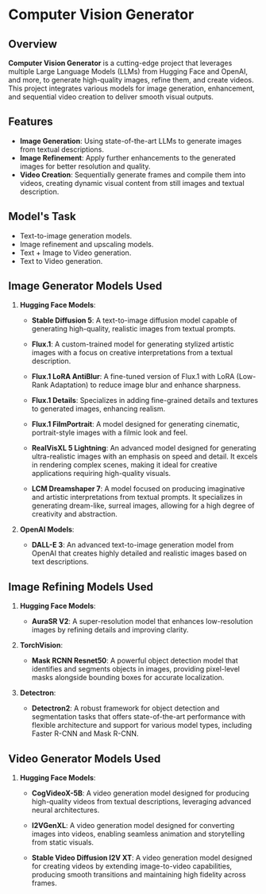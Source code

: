 # Computer Vision Generator


## Overview

**Computer Vision Generator** is a cutting-edge project that leverages multiple Large Language Models (LLMs) from Hugging Face and OpenAI, and more, to generate high-quality images, refine them, and create videos. This project integrates various models for image generation, enhancement, and sequential video creation to deliver smooth visual outputs.


## Features

- **Image Generation**: Using state-of-the-art LLMs to generate images from textual descriptions.
- **Image Refinement**: Apply further enhancements to the generated images for better resolution and quality.
- **Video Creation**: Sequentially generate frames and compile them into videos, creating dynamic visual content from still images and textual description.


## Model's Task

   - Text-to-image generation models.
   - Image refinement and upscaling models.
   - Text + Image to Video generation.
   - Text to Video generation.


## Image Generator Models Used

1. **Hugging Face Models**:

   - **Stable Diffusion 5**: A text-to-image diffusion model capable of generating high-quality, realistic images from textual prompts. <br>

   - **Flux.1**: A custom-trained model for generating stylized artistic images with a focus on creative interpretations from a textual description. <br>

   - **Flux.1 LoRA AntiBlur**: A fine-tuned version of Flux.1 with LoRA (Low-Rank Adaptation) to reduce image blur and enhance sharpness.<br>

   - **Flux.1 Details**: Specializes in adding fine-grained details and textures to generated images, enhancing realism.<br>

   - **Flux.1 FilmPortrait**: A model designed for generating cinematic, portrait-style images with a filmic look and feel.<br>
   
   - **RealVisXL 5 Lightning**: An advanced model designed for generating ultra-realistic images with an emphasis on speed and detail. It excels in rendering complex scenes, making it ideal for creative applications requiring high-quality visuals. <br>
   
   - **LCM Dreamshaper 7**: A model focused on producing imaginative and artistic interpretations from textual prompts. It specializes in generating dream-like, surreal images, allowing for a high degree of creativity and abstraction. <br>
   
   

2. **OpenAI Models**:
   - **DALL-E 3**: An advanced text-to-image generation model from OpenAI that creates highly detailed and realistic images based on text descriptions.<br>


## Image Refining Models Used

1. **Hugging Face Models**:

   - **AuraSR V2**: A super-resolution model that enhances low-resolution images by refining details and improving clarity.<br>

2. **TorchVision**:

   - **Mask RCNN Resnet50**: A powerful object detection model that identifies and segments objects in images, providing pixel-level masks alongside bounding boxes for accurate localization.<br>

3. **Detectron**:

   - **Detectron2**: A robust framework for object detection and segmentation tasks that offers state-of-the-art performance with flexible architecture and support for various model types, including Faster R-CNN and Mask R-CNN.<br>


## Video Generator Models Used

1. **Hugging Face Models**:

   - **CogVideoX-5B**: A video generation model designed for producing high-quality videos from textual descriptions, leveraging advanced neural architectures. <br>
    
   - **I2VGenXL**: A video generation model designed for converting images into videos, enabling seamless animation and storytelling from static visuals. <br>

   - **Stable Video Diffusion I2V XT**: A video generation model designed for creating videos by extending image-to-video capabilities, producing smooth transitions and maintaining high fidelity across frames. <br>



